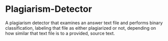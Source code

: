 # Plagiarism-Detector
A plagiarism detector that examines an answer text file and performs binary classification, labeling that file as either plagiarized or not, depending on how similar that text file is to a provided, source text.
